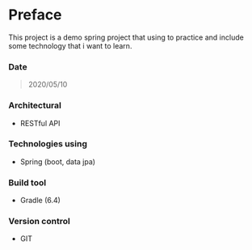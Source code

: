 # Preface
This project is a demo spring project that using to practice and include some technology that i want to learn.
### Date
> 2020/05/10
### Architectural 
* RESTful API
### Technologies using
* Spring (boot, data jpa)
### Build tool
* Gradle (6.4)
### Version control
* GIT